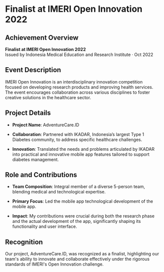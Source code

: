 # Finalist at IMERI Open Innovation 2022

<!-- <div style="display: flex; justify-content: center;">
  <img src="/src/assets/imeri-open.jpg" alt="Indonesia Medical Education and Research Institute Logo" width="130px"/>
</div> -->

## Achievement Overview

**Finalist at IMERI Open Innovation 2022**  
Issued by Indonesia Medical Education and Research Institute · Oct 2022

## Event Description

IMERI Open Innovation is an interdisciplinary innovation competition focused on developing research products and improving health services. The event encourages collaboration across various disciplines to foster creative solutions in the healthcare sector.

## Project Details

- **Project Name**: AdventureCare.ID

- **Collaboration**: Partnered with IKADAR, Indonesia’s largest Type 1 Diabetes community, to address specific healthcare challenges.

- **Innovation**: Translated the needs and problems articulated by IKADAR into practical and innovative mobile app features tailored to support diabetes management.

## Role and Contributions

- **Team Composition**: Integral member of a diverse 5-person team, blending medical and technological expertise.

- **Primary Focus**: Led the mobile app technological development of the mobile app.

- **Impact**: My contributions were crucial during both the research phase and the actual development of the app, significantly shaping its functionality and user interface.

## Recognition

Our project, AdventureCare.ID, was recognized as a finalist, highlighting our team's ability to innovate and collaborate effectively under the rigorous standards of IMERI's Open Innovation challenge.
